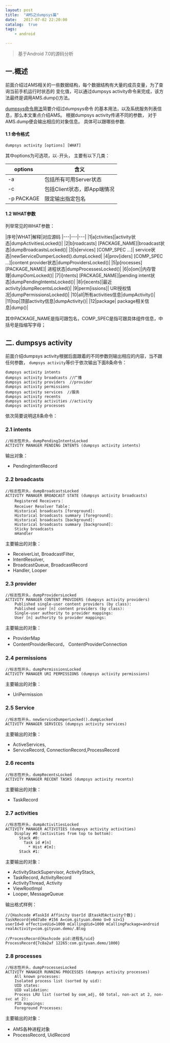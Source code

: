 ```yaml
---
layout: post
title:  "AMS之dumpsys篇"
date:   2017-07-02 22:20:00
catalog:  true
tags:
    - android

---
```



> 基于Android 7.0的源码分析

## 一.概述

前面介绍过AMS相关的一些数据结构，每个数据结构有大量的成员变量，为了查询当前手机运行时状态的
变化值，可以通过dumpsys activity命令来完成，该方法最终是调用AMS.dump()方法。

[dumpsys命令用法](http://gityuan.com/2016/05/14/dumpsys-command/)简要介绍过dumpsys命令
的基本用法，以及系统服务列表信息，那么本文重点介绍AMS。
根据dumpsys activity传递不同的参数， 对于AMS.dump便会输出相应的对象信息。
具体可以跟哪些参数.

#### 1.1 命令格式

    dumpsys activity [options] [WHAT]

其中options为可选项，以`-`开头， 主要有以下几类：

|options|含义|
|---|---|
|-a|包括所有可用Server状态|
|-c|包括Client状态，即App端情况|
|-p PACKAGE|限定输出指定包名|

#### 1.2 WHAT参数

列举常见的WHAT参数：

|序号|WHAT|解释|对应源码
|---|---|---|
|1|a[ctivities]|activity状态|dumpActivitiesLocked()|
|2|b[roadcasts] [PACKAGE_NAME]|broadcast状态|dumpBroadcastsLocked()|
|3|s[ervices] [COMP_SPEC ...]| service状态|newServiceDumperLocked().dumpLocked|
|4|prov[iders] [COMP_SPEC ...]|content provider状态|dumpProvidersLocked()|
|5|p[rocesses] [PACKAGE_NAME]| 进程状态|dumpProcessesLocked()|
|6|o[om]|内存管理|dumpOomLocked()|
|7|i[ntents] [PACKAGE_NAME]|pending intent状态|dumpPendingIntentsLocked()|
|8|r[ecents]|最近activity|dumpRecentsLocked()|
|9|perm[issions]| URI授权情况|dumpPermissionsLocked()|
|10|all|所有activities信息|dumpActivity()|
|11|top|顶部activity信息|dumpActivity()|
|12|package| package相关信息|dump()|

其中PACKAGE_NAME是指可跟包名，COMP_SPEC是指可跟具体组件信息，中括号是指缩写字母；


## 二. dumpsys activity

前面介绍dumpsys activity根据后面跟着的不同参数则输出相应的内容，当不跟任何参数，
`dumpsys activity`等价于依次输出下面8条命令：

    dumpsys activity intents
    dumpsys activity broadcasts //广播
    dumpsys activity providers  //provider
    dumpsys activity permissions
    dumpsys activity services  //服务
    dumpsys activity recents
    dumpsys activity activities //activity
    dumpsys activity processes

依次简要说明这8条命令：

### 2.1 intents

    //标志性开头，dumpPendingIntentsLocked
    ACTIVITY MANAGER PENDING INTENTS (dumpsys activity intents)

输出对象：

- PendingIntentRecord

### 2.2 broadcasts

    //标志性开头，dumpBroadcastsLocked
    ACTIVITY MANAGER BROADCAST STATE (dumpsys activity broadcasts)
        Registered Receivers：
        Receiver Resolver Table：
        Historical broadcasts [foreground]:
        Historical broadcasts summary [foreground]:
        Historical broadcasts [background]:
        Historical broadcasts summary [background]:
        Sticky broadcasts
        mHandler

主要输出的对象：

- ReceiverList, BroadcastFilter, 
- IntentResolver, 
- BroadcastQueue, BroadcastRecord
- Handler, Looper


### 2.3 provider

    //标志性开头，dumpProvidersLocked
    ACTIVITY MANAGER CONTENT PROVIDERS (dumpsys activity providers)
        Published single-user content providers (by class):
        Published user [n] content providers (by class):
        Single-user authority to provider mappings:
        User [n] authority to provider mappings:

主要输出的对象：

- ProviderMap
- ContentProviderRecord， ContentProviderConnection

### 2.4 permissions

    //标志性开头，dumpPermissionsLocked
    ACTIVITY MANAGER URI PERMISSIONS (dumpsys activity permissions)
    
主要输出的对象：
  
- UriPermission

### 2.5 Service

    //标志性开头，newServiceDumperLocked().dumpLocked
    ACTIVITY MANAGER SERVICES (dumpsys activity services)

主要输出的对象：

- ActiveServices, 
- ServiceRecord, ConnectionRecord,ProcessRecord

### 2.6 recents

    //标志性开头，dumpRecentsLocked
    ACTIVITY MANAGER RECENT TASKS (dumpsys activity recents)

主要输出的对象：

- TaskRecord

### 2.7 activities

    //标志性开头，dumpActivitiesLocked
    ACTIVITY MANAGER ACTIVITIES (dumpsys activity activities)
        Display #0 (activities from top to bottom):
          Stack #0:
            Task id #[n]
              * Hist #[m]:
          Stack #1:
            
          
主要输出的对象：

- ActivityStackSupervisor, ActivityStack, 
- TaskRecord, ActivityRecord
- ActivityThread, Activity
- ViewRootImpl
- Looper, MessageQueue

输出格式样例：

    //{Hashcode #TaskId Affinity UserId 该task的Activity个数}；
    TaskRecord{e6d7a8e #156 A=com.gityuan.demo U=0 sz=1}
    userId=0 effectiveUid=1000 mCallingUid=1000 mCallingPackage=android
    realActivity=com.gityuan.demo/.Blog

    //ProcessRecord{Hashcode pid:进程名/uid}
    ProcessRecord{7c8a2af 12265:com.gityuan.demo/1000}


### 2.8 processes

    //标志性开头，dumpProcessesLocked
    ACTIVITY MANAGER RUNNING PROCESSES (dumpsys activity processes)
        All known processes:
        Isolated process list (sorted by uid):
        UID states:
        UID validation:
        Process LRU list (sorted by oom_adj, 60 total, non-act at 2, non-svc at 2):
        PID mappings:
        Foreground Processes:

主要输出的对象：

- AMS各种进程对象
- ProcessRecord, UidRecord
